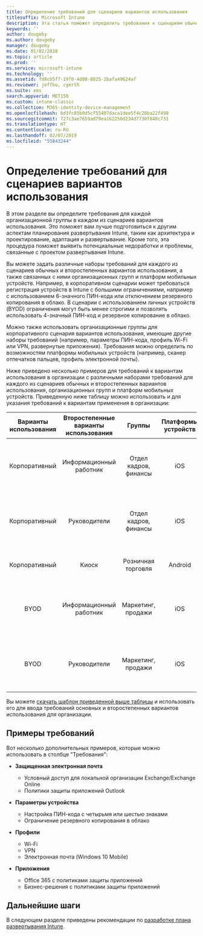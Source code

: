 ```yaml
---
title: Определение требований для сценариев вариантов использования
titlesuffix: Microsoft Intune
description: Эта статья поможет определить требования к сценариям обычных и второстепенных вариантов использования Intune для внедрения Microsoft Intune с использованием только облачной среды.
keywords: ''
author: dougeby
ms.author: dougeby
manager: dougeby
ms.date: 01/02/2018
ms.topic: article
ms.prod: ''
ms.service: microsoft-intune
ms.technology: ''
ms.assetid: fd8cb5f7-19f0-4d80-8825-2bafa49624af
ms.reviewer: jeffbu, cgerth
ms.suite: ems
search.appverid: MET150
ms.custom: intune-classic
ms.collection: M365-identity-device-management
ms.openlocfilehash: bd3fc85b0d5cf55407daca1dee5f4c20ba22f498
ms.sourcegitcommit: 727c3ae7659ad79ea162250d234d7730f840c731
ms.translationtype: HT
ms.contentlocale: ru-RU
ms.lasthandoff: 02/07/2019
ms.locfileid: "55843244"
---
```

# <a name="determine-use-case-scenario-requirements"></a>Определение требований для сценариев вариантов использования

В этом разделе вы определите требования для каждой организационной группы в каждом из сценариев вариантов использования. Это поможет вам лучше подготовиться к другим аспектам планирования развертывания Intune, таким как архитектура и проектирование, адаптация и развертывание. Кроме того, эта процедура поможет выявить потенциальные недоработки и проблемы, связанные с проектом развертывания Intune.

Вы можете задать различные наборы требований для каждого из сценариев обычных и второстепенных вариантов использования, а также связанных с ними организационных групп и платформ мобильных устройств. Например, в корпоративном сценарии может требоваться регистрация устройств в Intune с большими ограничениями, например с использованием 6-значного ПИН-кода или отключением резервного копирования в облако. В сценарии с использованием личных устройств (BYOD) ограничения могут быть менее строгими и позволять использовать 4-значный ПИН-код и резервное копирование в облако.

Можно также использовать организационные группы для корпоративного сценария вариантов использования, имеющие другие наборы требований (например, параметры ПИН-кода, профиль Wi-Fi или VPN, развернутые приложения). Требования можно определить по возможностям платформы мобильных устройств (например, сканер отпечатков пальцев, профиль электронной почты).

Ниже приведено несколько примеров для требований к вариантам использования в организации с различными наборами требований для каждого из сценариев обычных и второстепенных вариантов использования, организационных групп и платформ мобильных устройств. Приведенную ниже таблицу можно использовать и для указания требований к вариантам применения в организации:

| **Варианты использования** | **Второстепенные варианты использования** | **Группы** | **Платформы устройств** | **Требования** |
|:---:|:---:|:---:|:---:|:---:|
| Корпоративный | Информационный работник | Отдел кадров, финансы | iOS | Защита электронной почты, параметры устройства, профили, приложения |                                                          
| Корпоративный | Руководители | Отдел кадров, финансы | iOS | Защита электронной почты, параметры устройства, профили, приложения |                                                         
| Корпоративный | Киоск | Розничная торговля | Android | Параметры устройства, профили, приложения |
| BYOD | Информационный работник | Маркетинг, продажи | iOS | Защита электронной почты, параметры устройства, профили, приложения |                                                         
| BYOD | Руководители | Маркетинг, продажи | iOS | Защита электронной почты, параметры устройства, профили, приложения |

Вы можете [скачать шаблон приведенной выше таблицы](https://gallery.technet.microsoft.com/Intune-deployment-planning-fae156c2?redir=0) и использовать его для ввода требований основных и второстепенных вариантов использования для организации.


## <a name="examples-of-requirements"></a>Примеры требований

Вот несколько дополнительных примеров, которые можно использовать в столбце "Требования":

- **Защищенная электронная почта**
    - Условный доступ для локальной организации Exchange/Exchange Online
    - Политики защиты приложений Outlook

- **Параметры устройства**
    - Настройка ПИН-кода с четырьмя или шестью знаками
    - Ограничение резервного копирования в облако

- **Профили**
    - Wi-Fi
    - VPN
    - Электронная почта (Windows 10 Mobile)

- **Приложения**
    - Office 365 с политиками защиты приложений
    - Бизнес-решения с политиками защиты приложений

## <a name="next-steps"></a>Дальнейшие шаги

В следующем разделе приведены рекомендации по [разработке плана развертывания Intune](planning-guide-rollout-plan.md).
